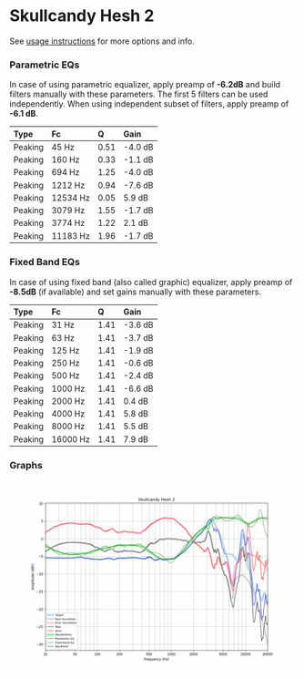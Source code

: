 # Skullcandy Hesh 2
See [usage instructions](https://github.com/jaakkopasanen/AutoEq#usage) for more options and info.

### Parametric EQs
In case of using parametric equalizer, apply preamp of **-6.2dB** and build filters manually
with these parameters. The first 5 filters can be used independently.
When using independent subset of filters, apply preamp of **-6.1 dB**.

| Type    | Fc       |    Q | Gain    |
|:--------|:---------|:-----|:--------|
| Peaking | 45 Hz    | 0.51 | -4.0 dB |
| Peaking | 160 Hz   | 0.33 | -1.1 dB |
| Peaking | 694 Hz   | 1.25 | -4.0 dB |
| Peaking | 1212 Hz  | 0.94 | -7.6 dB |
| Peaking | 12534 Hz | 0.05 | 5.9 dB  |
| Peaking | 3079 Hz  | 1.55 | -1.7 dB |
| Peaking | 3774 Hz  | 1.22 | 2.1 dB  |
| Peaking | 11183 Hz | 1.96 | -1.7 dB |

### Fixed Band EQs
In case of using fixed band (also called graphic) equalizer, apply preamp of **-8.5dB**
(if available) and set gains manually with these parameters.

| Type    | Fc       |    Q | Gain    |
|:--------|:---------|:-----|:--------|
| Peaking | 31 Hz    | 1.41 | -3.6 dB |
| Peaking | 63 Hz    | 1.41 | -3.7 dB |
| Peaking | 125 Hz   | 1.41 | -1.9 dB |
| Peaking | 250 Hz   | 1.41 | -0.6 dB |
| Peaking | 500 Hz   | 1.41 | -2.4 dB |
| Peaking | 1000 Hz  | 1.41 | -6.6 dB |
| Peaking | 2000 Hz  | 1.41 | 0.4 dB  |
| Peaking | 4000 Hz  | 1.41 | 5.8 dB  |
| Peaking | 8000 Hz  | 1.41 | 5.5 dB  |
| Peaking | 16000 Hz | 1.41 | 7.9 dB  |

### Graphs
![](./Skullcandy%20Hesh%202.png)